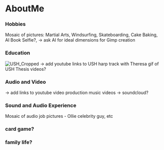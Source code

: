 # AboutMe

 ### Hobbies
 Mosaic of pictures: Martial Arts, Windsurfing, Skateboarding, Cake Baking, AI Book Selfie?, 
 -> ask AI for ideal dimensions for Gimp creation

 ### Education
![USH_Cropped](https://github.com/user-attachments/assets/dfe59a69-c42f-4888-9e2b-376fc36eed84)
-> add youtube links to USH harp track with Theresa
 gif of USH Thesis videos?

### Audio and Video
-> add links to youtube video production music videos
-> soundcloud?

### Sound and Audio Experience
Mosaic of audio job pictures - Ollie celebrity guy, etc

### card game?

### family life?
